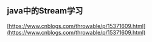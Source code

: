 ## java中的Stream学习

[https://www.cnblogs.com/throwable/p/15371609.html](https://www.cnblogs.com/throwable/p/15371609.html)